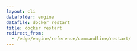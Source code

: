 ```yaml
---
layout: cli
datafolder: engine
datafile: docker_restart
title: docker restart
redirect_from:
  - /edge/engine/reference/commandline/restart/
---
```

